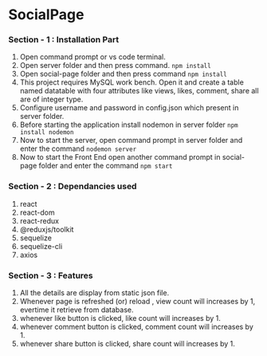 
# SocialPage
### Section - 1  :  Installation Part
1. Open command prompt or vs code terminal.
1. Open server folder and then press command. 
`npm install`
1. Open social-page folder and then press command
`npm install` 
1. This project requires MySQL work bench. Open it and create a table named datatable with four attributes like views, likes, comment, share all are of integer type.
1. Configure username and password in config.json which present in server folder.
1. Before starting the application install nodemon in server folder
`npm install nodemon`
1. Now to start the server, open command prompt in server folder and enter the command
`nodemon server`
1. Now to start the Front End open another command prompt in social-page folder and enter the command
`npm start`

### Section - 2  :  Dependancies used
1. react
1. react-dom
1. react-redux
1. @reduxjs/toolkit
1. sequelize
1. sequelize-cli
1. axios

### Section - 3  :  Features
1. All the details are display from static json file.
1. Whenever page is refreshed (or) reload , view count will increases by 1, evertime it retrieve from database.
1. whenever like button is clicked, like count will increases by 1.
1. whenever comment button is clicked, comment count will increases by 1.
1. whenever share button is clicked, share count will increases by 1.
